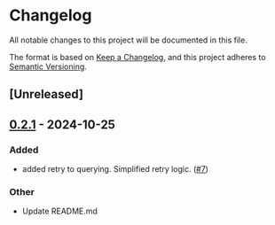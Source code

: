 # Changelog

All notable changes to this project will be documented in this file.

The format is based on [Keep a Changelog](https://keepachangelog.com/en/1.0.0/),
and this project adheres to [Semantic Versioning](https://semver.org/spec/v2.0.0.html).

## [Unreleased]

## [0.2.1](https://github.com/near/near-api-rs/compare/v0.2.0...v0.2.1) - 2024-10-25

### Added

- added retry to querying. Simplified retry logic.  ([#7](https://github.com/near/near-api-rs/pull/7))

### Other

- Update README.md

